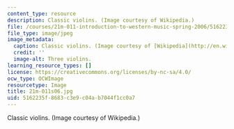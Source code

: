 ```yaml
---
content_type: resource
description: Classic violins. (Image courtesy of Wikipedia.)
file: /courses/21m-011-introduction-to-western-music-spring-2006/5162235f8683c3e9c04ab7044f1cc0a7_21m-011s06.jpg
file_type: image/jpeg
image_metadata:
  caption: Classic violins. (Image courtesy of [Wikipedia](http://en.wikipedia.org/wiki/Main_Page).)
  credit: ''
  image-alt: Three violins.
learning_resource_types: []
license: https://creativecommons.org/licenses/by-nc-sa/4.0/
ocw_type: OCWImage
resourcetype: Image
title: 21m-011s06.jpg
uid: 5162235f-8683-c3e9-c04a-b7044f1cc0a7
---
```

Classic violins. (Image courtesy of Wikipedia.)